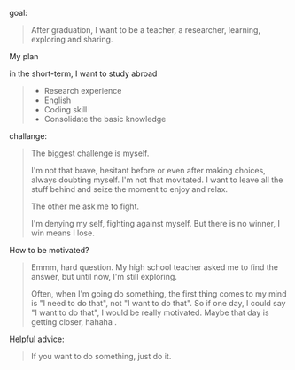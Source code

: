 goal:

> After graduation, I want to be a teacher, a researcher,  learning,  exploring and sharing.

My plan 

in the short-term, I want to study abroad

> * Research experience
> * English
> * Coding skill
> * Consolidate the basic knowledge



challange:

> The biggest challenge is myself. 
>
> I'm not that brave, hesitant before or even after making choices, always doubting myself. I'm not that movitated. I want to leave all the stuff behind and seize the moment to enjoy and relax. 
>
> The other me ask me to fight.
>
> I'm denying my self, fighting against myself. But there is no winner, I win means I lose.  



How to be motivated? 

> Emmm, hard question. My high school teacher asked me to find the answer, but until now, I'm still exploring.
>
> Often, when I'm going do something, the first thing comes to my mind is "I need to do that", not "I want to do that". So if one day, I could say "I want to do that", I would be really motivated. Maybe that day is getting closer, hahaha .



Helpful advice:

> If you want to do something, just do it.